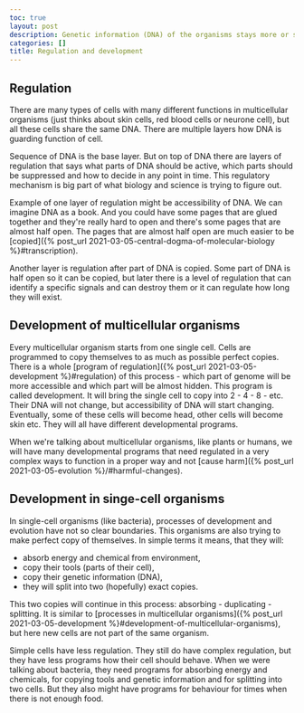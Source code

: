 ```yaml
---
toc: true
layout: post
description: Genetic information (DNA) of the organisms stays more or slightly less the same during whole life or organism. But cell are behaving differently in different environment and in different stages of life. Multicellular organisms have the same DNA in each cell and we know that we can find many very different cells these organisms (as ourselves). There are multiple mechanisms in cell taking care of this behaviour.
categories: []
title: Regulation and development
---
```


## Regulation

There are many types of cells with many different functions in multicellular organisms (just thinks about skin cells, red blood cells or neurone cell), but all these cells share the same DNA. There are multiple layers how DNA is guarding function of cell.

Sequence of DNA is the base layer. But on top of DNA there are layers of regulation that says what parts of DNA should be active, which parts should be suppressed and how to decide in any point in time. This regulatory mechanism is big part of what biology and science is trying to figure out.

Example of one layer of regulation might be accessibility of DNA. We can imagine DNA as a book. And you could have some pages that are glued together and they're really hard to open and there's some pages that are almost half open. The pages that are almost half open are much easier to be [copied]({% post_url 2021-03-05-central-dogma-of-molecular-biology %}#transcription).

Another layer is regulation after part of DNA is copied. Some part of DNA is half open so it can be copied, but later there is a level of regulation that can identify a specific signals and can destroy them or it can regulate how long they will exist.

## Development of multicellular organisms

Every multicellular organism starts from one single cell. Cells are programmed to copy themselves to as much as possible perfect copies. There is a whole [program of regulation]({% post_url 2021-03-05-development %}#regulation) of this process - which part of genome will be more accessible and which part will be almost hidden. This program is called development. It will bring the single cell to copy into 2 - 4 - 8 - etc. Their DNA will not change, but accessibility of DNA will start changing. Eventually, some of these cells will become head, other cells will become skin etc. They will all have different developmental programs.

When we're talking about multicellular organisms, like plants or humans, we will have many developmental programs that need regulated in a very complex ways to function in a proper way and not [cause harm]({% post_url 2021-03-05-evolution %}/#harmful-changes).

## Development in singe-cell organisms

In single-cell organisms (like bacteria), processes of development and evolution have not so clear boundaries. This organisms are also trying to make perfect copy of themselves.
In simple terms it means, that they will:
 - absorb energy and chemical from environment,
 - copy their tools (parts of their cell),
 - copy their genetic information (DNA),
 - they will split into two (hopefully) exact copies.

This two copies will continue in this process: absorbing - duplicating - splitting. It is similar to [processes in multicellular organisms]({% post_url 2021-03-05-development %}#development-of-multicellular-organisms), but here new cells are not part of the same organism.

Simple cells have less regulation. They still do have complex regulation, but they have less programs how their cell should behave. When we were talking about bacteria, they need programs for absorbing energy and chemicals, for copying tools and genetic information and for splitting into two cells. But they also might have programs for behaviour for times when there is not enough food.
